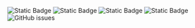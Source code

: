 ![Static Badge](https://img.shields.io/badge/blacklists-61-000000) ![Static Badge](https://img.shields.io/badge/blacklisted-2961020-cc0000) ![Static Badge](https://img.shields.io/badge/whitelisted-2253-00CC00) ![Static Badge](https://img.shields.io/badge/streaming_blacklist-28107-000000) ![GitHub issues](https://img.shields.io/github/issues/fabriziosalmi/blacklists)
